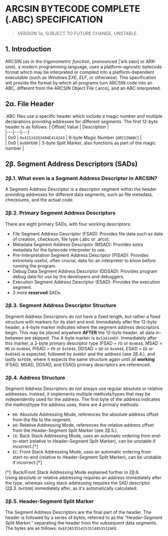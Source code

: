 # ARCSIN BYTECODE COMPLETE (.ABC) SPECIFICATION
> VERSION 1α, SUBJECT TO FUTURE CHANGE, UNSTABLE.
## 1. Introduction
ARCSIN (*as in the trigonometric function*, pronounced [ˈark.saɪn] or ARK-sine), a modern programming language, uses a platform-agnostic bytecode format which may be interpreted or compiled into a platform-dependent executable (such as *Windows EXE*, *ELF*, or otherwise). This specification will provide the format by which all programs turn ARCSIN code into an ABC, different from the ARCSIN Object File (.arco), and an ABC interpreted.

## 2α. File Header
.ABC files use a specific header which include a magic number and multiple declarations providing addresses for different segments. The first 12-byte header is as follows:
| Offset| Value | Description |  
|---|---|---|  
| 0x0 | `0x41524353494E414243` | 9-byte Magic Number (`ARCSINABC`) |  
| 0x9 | `0x00FE00` | 3-byte Split Marker, also functions as part of the magic number |

## 2β. Segment Address Descriptors (SADs)
### 2β.1. What even is a Segment Address Descriptor in ARCSIN? 
A Segment Address Descriptor is a descriptor segment within the header providing addresses for different data segments, such as file metadata, checksums, and the actual code.
### 2β.2. Primary Segment Address Descriptors
There are eight primary SADs, with four working descriptors:
- File Segment Address Descriptor (FSAD): Provides file data such as date of creation, checksum, file type (.abc or .arco).
- Metadata Segment Address Descriptor (MSAD): Provides extra metadata for the bytecode interpreter to use.
- Pre-Interpretation Segment Address Descriptor (PISAD): Provides extremely useful, often crucial, data for an interpreter to know before running the program.
- Debug Data Segment Address Descriptor (DDSAD): Provides program debug data for use by the developers and debuggers.
- Execution Segment Address Descriptor (ESAD): Provides the execution segment.
- 3 more **reserved** SADs.
### 2β.3. Segment Address Descriptor Structure
Segment Address Descriptors do not have a fixed length, but rather a fixed structure with markers for its start and end. Immediately after the 12-byte header, a 4-byte marker indicates where the segment address descriptors begin. This may be placed anywhere **AFTER** the 12-byte header, all data in-between are skipped. The 4-byte marker is `0x534144EF`. Immediately after this marker, a 2-byte primary descriptor type (FSAD = `FD` or `0x4644`, MSAD = `MD` or `0x4D44`, PISAD = `PD` or `0x5044`, DDSAD = `DD` or `0x4444`, ESAD = `ED` or `0x4544`) is expected, followed by `0x00EF` and the address (see 2β.4.), and lastly `0xFE00`, where it expects the same structure again until all **working** (FSAD, MSAD, DDSAD, and ESAD) primary descriptors are referenced.

### 2β.4. Address Structure
Segment Address Descriptors do not always use regular absolute or relative addresses. Instead, it implements multiple methods/types that may be independently used for the address. The first byte of the address indicates the method/type the address uses, there are 4 primary methods:
- `00`: Absolute Addressing Mode, references the absolute address offset from the file to the segment.
- `A0`: Relative Addressing Mode, references the relative address offset from the Header-Segment Split Marker (see 2β.5.).
- `CE`: Back Stack Addressing Mode, uses an automatic ordering from end-to-start (relative to Header-Segment Split Marker), can be unstable if incorrect.[†]
- `EC`: Front Stack Addressing Mode, uses an automatic ordering from start-to-end (relative to Header-Segment Split Marker), can be unstable if incorrect.[†]

[†]: Back/Front Stack Addressing Mode explained further in 2β.6. \
Using absolute or relative addressing requires an address immediately after the type, whereas using stack addressing requires the SAD descriptor (2β.3. `0xFE00`) immediately after, as it's automatically calculated.

### 2β.5. Header-Segment Split Marker
The Segment Address Descriptors are the final part of the header. The header is followed by a series of bytes, referred to as the *"Header-Segment Split Marker,"* separating the header from the subsequent data segments. The bytes are as follows: `0xEF2A53554253514853532AFE`.

